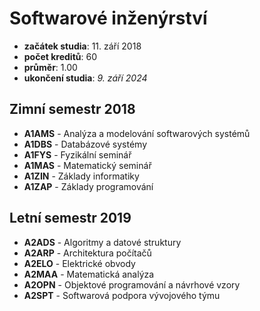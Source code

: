 # Softwarové inženýrství

* **začátek studia**: 11. září 2018
* **počet kreditů**: 60
* **průměr**: 1.00
* **ukončení studia**: *9. září 2024*

## Zimní semestr 2018

* **A1AMS** - Analýza a modelování softwarových systémů
* **A1DBS** - Databázové systémy
* **A1FYS** - Fyzikální seminář
* **A1MAS** - Matematický seminář
* **A1ZIN** - Základy informatiky
* **A1ZAP** - Základy programování

## Letní semestr 2019

* **A2ADS** - Algoritmy a datové struktury
* **A2ARP** - Architektura počítačů
* **A2ELO** - Elektrické obvody
* **A2MAA** - Matematická analýza
* **A2OPN** - Objektové programování a návrhové vzory
* **A2SPT** - Softwarová podpora vývojového týmu
